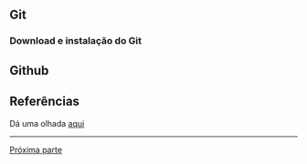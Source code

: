 ## Git
<!-- [Git](https://git-scm.com/about) é um sistema de controle de versões 
distribuído que rastreia mudanças nos arquivos durante o desenvolvimento 
de software. Mas serve também para qualquer tipo de arquivo.

Havia vários programas versionadores de arquivos antes do Git, mas Os Antigos
Criadores diziam que eram bastante ineficientes. Aí veio veio Linus Torvalds
e criou o Git em 7 de Abril de 2005. Se esse nome é familiar é porque ele 
também criou o kernel do Linux. -->


### Download e instalação do Git
<!-- Clique [aqui](https://git-scm.com/downloads) para baixar Git no seu computador. Se você estiver no Windows, instale o Git Bash também (na parte de integrações com Windows no processo de instalação). -->


## Github
<!-- [Github](https://github.com/) é uma plataforma, que usa Git, que permite 
programadores desenvolverem softwares em time e a compartilharem seus 
projetos, além de outras funcionalidades mais poderosas. Github não é 
a única plataforma: existem também o [Gitlab](https://about.gitlab.com/), 
[Bitbucket](https://bitbucket.org/product) e muitas outras. Nesse tutorial 
vamos focar no Github, por isso [crie uma conta](https://github.com/join). -->


## Referências
Dá uma olhada [aqui](/conteudo/referencias.md)

---
[Próxima parte](/conteudo/parte-2.md)